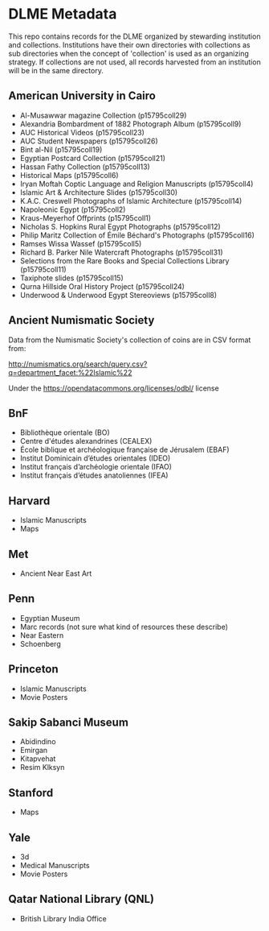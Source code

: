 # DLME Metadata

This repo contains records for the DLME organized by stewarding institution and collections. Institutions have their own directories with collections as sub directories when the concept of 'collection' is used as an organizing strategy. If collections are not used, all records harvested from an institution will be in the same directory.

## American University in Cairo

* Al-Musawwar magazine Collection (p15795coll29)
* Alexandria Bombardment of 1882 Photograph Album (p15795coll9)
* AUC Historical Videos (p15795coll23)
* AUC Student Newspapers (p15795coll26)
* Bint al-Nil (p15795coll19)
* Egyptian Postcard Collection (p15795coll21)
* Hassan Fathy Collection (p15795coll13)
* Historical Maps (p15795coll6)
* Iryan Moftah Coptic Language and Religion Manuscripts (p15795coll4)
* Islamic Art & Architecture Slides (p15795coll30)
* K.A.C. Creswell Photographs of Islamic Architecture (p15795coll14)
* Napoleonic Egypt (p15795coll2)
* Kraus-Meyerhof Offprints (p15795coll1)
* Nicholas S. Hopkins Rural Egypt Photographs (p15795coll12)
* Philip Maritz Collection of Émile Béchard's Photographs (p15795coll16)
* Ramses Wissa Wassef (p15795coll5)
* Richard B. Parker Nile Watercraft Photographs (p15795coll31)
* Selections from the Rare Books and Special Collections Library (p15795coll11)
* Taxiphote slides (p15795coll15)
* Qurna Hillside Oral History Project (p15795coll24)
* Underwood & Underwood Egypt Stereoviews (p15795coll8)

## Ancient Numismatic Society

Data from the Numismatic Society's collection of coins are in CSV format from:

http://numismatics.org/search/query.csv?q=department_facet:%22Islamic%22

Under the https://opendatacommons.org/licenses/odbl/ license

## BnF

* Bibliothèque orientale (BO)
* Centre d'études alexandrines (CEALEX)
* École biblique et archéologique française de Jérusalem (EBAF)
* Institut Dominicain d’études orientales (IDEO)
* Institut français d’archéologie orientale (IFAO)
* Institut français d’études anatoliennes (IFEA)

## Harvard

* Islamic Manuscripts
* Maps

## Met

* Ancient Near East Art

## Penn

* Egyptian Museum
* Marc records (not sure what kind of resources these describe)
* Near Eastern
* Schoenberg

## Princeton

* Islamic Manuscripts
* Movie Posters

## Sakip Sabanci Museum

* Abidindino
* Emirgan
* Kitapvehat
* Resim Klksyn

## Stanford

* Maps

## Yale

* 3d
* Medical Manuscripts
* Movie Posters

## Qatar National Library (QNL)

* British Library India Office

